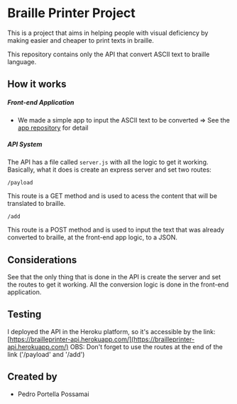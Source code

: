 # Braille Printer Project 
This is a project that aims in helping people with visual deficiency by making easier and cheaper to print texts in braille.

This repository contains only the API that convert ASCII text to braille language. 


## How it works
##### Front-end Application
* We made a simple app to input the ASCII text to be converted => See the [app repository](https://github.com/pportella23/BPrinter-Frontend) for detail
##### API System
The API has a file called ```server.js``` with all the logic to get it working. Basically, what it does is create an express server and set two routes: 
```
/payload
```
This route is a GET method and is used to acess the content that will be translated to braille.
```
/add
```
This route is a POST method and is used to input the text that was already converted to braille, at the front-end app logic, to a JSON.

## Considerations
See that the only thing that is done in the API is create the server and set the routes to get it working. All the conversion logic is done in the front-end application.

## Testing
I deployed the API in the Heroku platform, so it's accessible by the link: [https://brailleprinter-api.herokuapp.com/](https://brailleprinter-api.herokuapp.com/)
OBS: Don't forget to use the routes at the end of the link ('/payload' and '/add')

## Created by
* Pedro Portella Possamai
